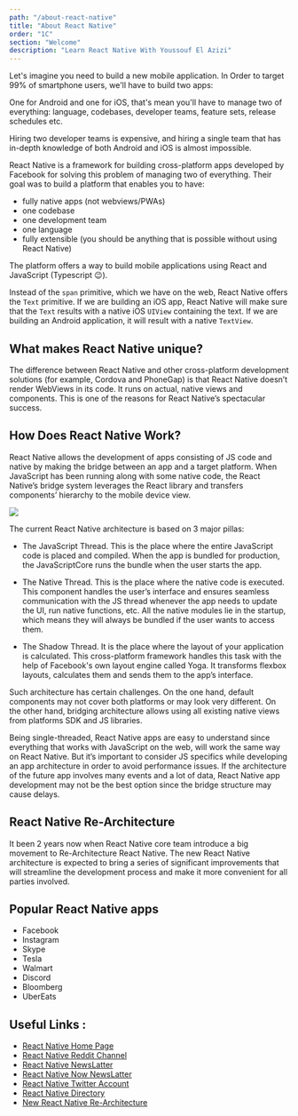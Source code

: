 ```yaml
---
path: "/about-react-native"
title: "About React Native"
order: "1C"
section: "Welcome"
description: "Learn React Native With Youssouf El Azizi"
---
```


Let's imagine you need to build a new mobile application. In Order to target 99% of smartphone users, we'll have to build two apps:

One for Android and one for iOS, that's mean you'll have to manage two of everything: language, codebases, developer teams, feature sets, release schedules etc.

Hiring two developer teams is expensive, and hiring a single team that has in-depth knowledge of both Android and iOS is almost impossible.

React Native is a framework for building cross-platform apps developed by Facebook for solving this problem of managing two of everything. Their goal was to build a platform that enables you to have:

- fully native apps (not webviews/PWAs)
- one codebase
- one development team
- one language
- fully extensible (you should be anything that is possible without using React Native)

The platform offers a way to build mobile applications using React and JavaScript (Typescript 😉).

Instead of the `span` primitive, which we have on the web, React Native offers the `Text` primitive. If we are building an iOS app, React Native will make sure that the `Text` results with a native iOS `UIView` containing the text. If we are building an Android application, it will result with a native `TextView`.

## What makes React Native unique?

The difference between React Native and other cross-platform development solutions (for example, Cordova and PhoneGap) is that React Native doesn’t render WebViews in its code. It runs on actual, native views and components. This is one of the reasons for React Native’s spectacular success.

## How Does React Native Work?

React Native allows the development of apps consisting of JS code and native by making the bridge between an app and a target platform. When JavaScript has been running along with some native code, the React Native’s bridge system leverages the React library and transfers components’ hierarchy to the mobile device view.

![](./images/react-native-architecture.png)

The current React Native architecture is based on 3 major pillas:

- The JavaScript Thread. This is the place where the entire JavaScript code is placed and compiled. When the app is bundled for production, the JavaScriptCore runs the bundle when the user starts the app.

- The Native Thread. This is the place where the native code is executed. This component handles the user’s interface and ensures seamless communication with the JS thread whenever the app needs to update the UI, run native functions, etc. All the native modules lie in the startup, which means they will always be bundled if the user wants to access them.

- The Shadow Thread. It is the place where the layout of your application is calculated. This cross-platform framework handles this task with the help of Facebook's own layout engine called Yoga. It transforms flexbox layouts, calculates them and sends them to the app’s interface.

Such architecture has certain challenges. On the one hand, default components may not cover both platforms or may look very different. On the other hand, bridging architecture allows using all existing native views from platforms SDK and JS libraries.

Being single-threaded, React Native apps are easy to understand since everything that works with JavaScript on the web, will work the same way on React Native. But it’s important to consider JS specifics while developing an app architecture in order to avoid performance issues. If the architecture of the future app involves many events and a lot of data, React Native app development may not be the best option since the bridge structure may cause delays.

## React Native Re-Architecture

It been 2 years now when React Native core team introduce a big movement to Re-Architecture React Native. The new React Native architecture is expected to bring a series of significant improvements that will streamline the development process and make it more convenient for all parties involved.

## Popular React Native apps

- Facebook
- Instagram
- Skype
- Tesla
- Walmart
- Discord
- Bloomberg
- UberEats

## Useful Links :

- [React Native Home Page](https://facebook.github.io/react-native/)
- [React Native Reddit Channel](https://www.reddit.com/r/reactnative/)
- [React Native NewsLatter](https://reactnative.cc/)
- [React Native Now NewsLatter](https://reactnativenow.com/)
- [React Native Twitter Account](https://twitter.com/reactnative)
- [React Native Directory](https://reactnative.directory/)
- [New React Native Re-Architecture ](https://litslink.com/blog/new-react-native-architecture)
